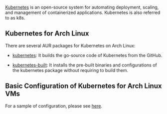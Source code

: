 [Kubernetes](https://kubernetes.io/docs/concepts/overview/what-is-kubernetes/) is an open-source system for automating deployment, scaling, and management of containerized applications. Kubernetes is also referred to as k8s.

## Kubernetes for Arch Linux

There are several AUR packages for Kubernetes on Arch Linux:

*   [kubernetes](https://aur.archlinux.org/packages/kubernetes/): It builds the go-source code of Kubernetes from the GitHub.

*   [kubernetes-built](https://aur.archlinux.org/packages/kubernetes-built/): It installs the pre-built binaries and configurations of the kubernetes package without requiring to build them.

## Basic Configuration of Kubernetes for Arch Linux VMs

For a sample of configuration, please see [here](https://github.com/kubernetes/kubeadm/issues/465).